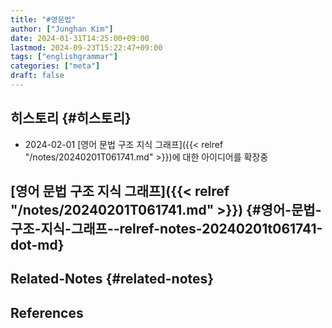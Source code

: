 ```yaml
---
title: "#영문법"
author: ["Junghan Kim"]
date: 2024-01-31T14:25:00+09:00
lastmod: 2024-09-23T15:22:47+09:00
tags: ["englishgrammar"]
categories: ["meta"]
draft: false
---
```


## 히스토리 {#히스토리}

-   2024-02-01 [영어 문법 구조 지식 그래프]({{< relref "/notes/20240201T061741.md" >}})에 대한 아이디어를 확장중


## [영어 문법 구조 지식 그래프]({{< relref "/notes/20240201T061741.md" >}}) {#영어-문법-구조-지식-그래프--relref-notes-20240201t061741-dot-md}


## Related-Notes {#related-notes}

## References

<style>.csl-entry{text-indent: -1.5em; margin-left: 1.5em;}</style><div class="csl-bib-body">
</div>
